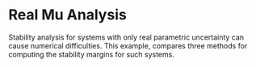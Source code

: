 # **Real Mu Analysis**

Stability analysis for systems with only real parametric uncertainty can cause numerical difficulties. This example, compares three methods for computing the stability margins for such systems.

